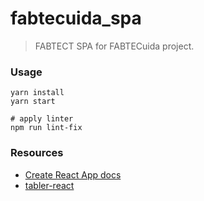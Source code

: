 # fabtecuida_spa

> FABTECT SPA for FABTECuida project.

### Usage

```
yarn install
yarn start

# apply linter
npm run lint-fix
```

### Resources

* [Create React App docs](README_CREATE_REACT_APP.md)
* [tabler-react](http://tabler-react.com/documentation/)
